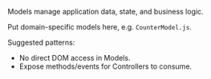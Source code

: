 Models manage application data, state, and business logic.

Put domain-specific models here, e.g. `CounterModel.js`.

Suggested patterns:
- No direct DOM access in Models.
- Expose methods/events for Controllers to consume.
